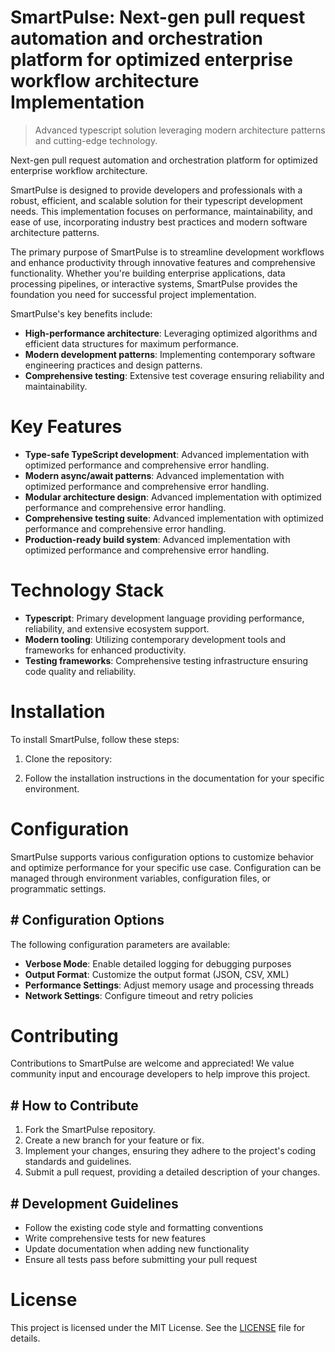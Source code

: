 <!-- fallback_SmartPulse_20250802184034_10379 -->

# SmartPulse: Next-gen pull request automation and orchestration platform for optimized enterprise workflow architecture Implementation
> Advanced typescript solution leveraging modern architecture patterns and cutting-edge technology.

Next-gen pull request automation and orchestration platform for optimized enterprise workflow architecture.

SmartPulse is designed to provide developers and professionals with a robust, efficient, and scalable solution for their typescript development needs. This implementation focuses on performance, maintainability, and ease of use, incorporating industry best practices and modern software architecture patterns.

The primary purpose of SmartPulse is to streamline development workflows and enhance productivity through innovative features and comprehensive functionality. Whether you're building enterprise applications, data processing pipelines, or interactive systems, SmartPulse provides the foundation you need for successful project implementation.

SmartPulse's key benefits include:

* **High-performance architecture**: Leveraging optimized algorithms and efficient data structures for maximum performance.
* **Modern development patterns**: Implementing contemporary software engineering practices and design patterns.
* **Comprehensive testing**: Extensive test coverage ensuring reliability and maintainability.

# Key Features

* **Type-safe TypeScript development**: Advanced implementation with optimized performance and comprehensive error handling.
* **Modern async/await patterns**: Advanced implementation with optimized performance and comprehensive error handling.
* **Modular architecture design**: Advanced implementation with optimized performance and comprehensive error handling.
* **Comprehensive testing suite**: Advanced implementation with optimized performance and comprehensive error handling.
* **Production-ready build system**: Advanced implementation with optimized performance and comprehensive error handling.

# Technology Stack

* **Typescript**: Primary development language providing performance, reliability, and extensive ecosystem support.
* **Modern tooling**: Utilizing contemporary development tools and frameworks for enhanced productivity.
* **Testing frameworks**: Comprehensive testing infrastructure ensuring code quality and reliability.

# Installation

To install SmartPulse, follow these steps:

1. Clone the repository:


2. Follow the installation instructions in the documentation for your specific environment.

# Configuration

SmartPulse supports various configuration options to customize behavior and optimize performance for your specific use case. Configuration can be managed through environment variables, configuration files, or programmatic settings.

## # Configuration Options

The following configuration parameters are available:

* **Verbose Mode**: Enable detailed logging for debugging purposes
* **Output Format**: Customize the output format (JSON, CSV, XML)
* **Performance Settings**: Adjust memory usage and processing threads
* **Network Settings**: Configure timeout and retry policies

# Contributing

Contributions to SmartPulse are welcome and appreciated! We value community input and encourage developers to help improve this project.

## # How to Contribute

1. Fork the SmartPulse repository.
2. Create a new branch for your feature or fix.
3. Implement your changes, ensuring they adhere to the project's coding standards and guidelines.
4. Submit a pull request, providing a detailed description of your changes.

## # Development Guidelines

* Follow the existing code style and formatting conventions
* Write comprehensive tests for new features
* Update documentation when adding new functionality
* Ensure all tests pass before submitting your pull request

# License

This project is licensed under the MIT License. See the [LICENSE](https://github.com/cerenyilmazjinx/SmartPulse/blob/main/LICENSE) file for details.

